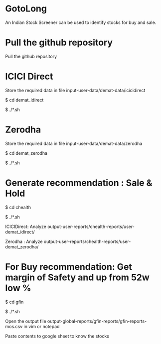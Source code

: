 # GotoLong

An Indian Stock Screener can be used to identify stocks for buy and sale.

# Pull the github repository
Pull the github repository

# ICICI Direct

Store the required data in file input-user-data/demat-data/icicidirect


$ cd demat_idirect

$ ./*.sh

# Zerodha

Store the required data in file input-user-data/demat-data/zerodha


$ cd demat_zerodha

$ ./*.sh

# Generate recommendation : Sale & Hold


$ cd chealth

$ ./*.sh


ICICIDirect: Analyze output-user-reports/chealth-reports/user-demat_idirect/

Zerodha : Analyze output-user-reports/chealth-reports/user-demat_zerodha/

# For Buy recommendation: Get margin of Safety and up from 52w low %


$ cd gfin

$ ./*.sh


Open the output file output-global-reports/gfin-reports/gfin-reports-mos.csv in vim or notepad

Paste contents to google sheet to know the stocks
